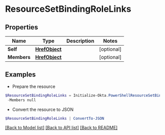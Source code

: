 # ResourceSetBindingRoleLinks
## Properties

Name | Type | Description | Notes
------------ | ------------- | ------------- | -------------
**Self** | [**HrefObject**](HrefObject.md) |  | [optional] 
**Members** | [**HrefObject**](HrefObject.md) |  | [optional] 

## Examples

- Prepare the resource
```powershell
$ResourceSetBindingRoleLinks = Initialize-Okta.PowerShellResourceSetBindingRoleLinks  -Self null `
 -Members null
```

- Convert the resource to JSON
```powershell
$ResourceSetBindingRoleLinks | ConvertTo-JSON
```

[[Back to Model list]](../README.md#documentation-for-models) [[Back to API list]](../README.md#documentation-for-api-endpoints) [[Back to README]](../README.md)

